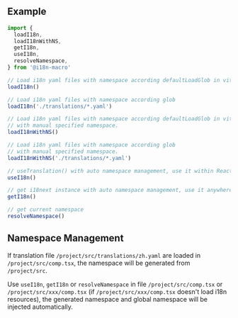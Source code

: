 ## Example

```typescript
import {
  loadI18n,
  loadI18nWithNS,
  getI18n,
  useI18n,
  resolveNamespace,
} from '@i18n-macro'

// Load i18n yaml files with namespace according defaultLoadGlob in vite.config.ts
loadI18n()

// Load i18n yaml files with namespace according glob
loadI18n('./translations/*.yaml')

// Load i18n yaml files with namespace according defaultLoadGlob in vite.config.ts
// with manual specified namespace.
loadI18nWithNS()

// Load i18n yaml files with namespace according glob
// with manual specified namespace.
loadI18nWithNS('./translations/*.yaml')

// useTranslation() with auto namespace management, use it within React components.
useI18n()

// get i18next instance with auto namespace management, use it anywhere.
getI18n()

// get current namespace
resolveNamespace()
```

## Namespace Management

If translation file `/project/src/translations/zh.yaml` are loaded in `/project/src/comp.tsx`, the namespace will be
generated from `/project/src`.

Use `useI18n`, `getI18n` or `resolveNamespace` in file `/project/src/comp.tsx` or `/project/src/xxx/comp.tsx` (if `/project/src/xxx/comp.tsx` doesn't load i18n resources),
the generated namespace and global namespace will be injected automatically.
